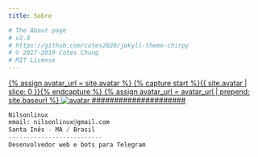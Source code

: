 ```yaml
---
title: Sobre

# The About page
# v2.0
# https://github.com/cotes2020/jekyll-theme-chirpy
# © 2017-2019 Cotes Chung
# MIT License
---
```


  <div id="profile-wrapper" class="d-flex flex-column">
    <div id="avatar" class="d-flex justify-content-center">
      <a href="{{ site.baseurl }}/" alt="avatar">
       {% assign avatar_url = site.avatar %}
        {% capture start %}{{ site.avatar | slice: 0 }}{% endcapture %}
          {% assign avatar_url = avatar_url | prepend: site.baseurl %}
        <img src="{{ avatar_url }}" alt="avatar" onerror="this.style.display='none'">
#####################
        
```python
Nilsonlinux
email: nilsonlinux@gmail.com
Santa Inês - MA / Brasil
--------------------------
Desenvolvedor web e bots para Telegram
```
